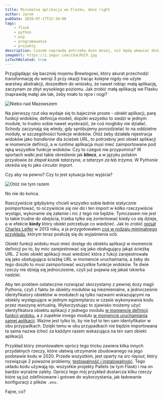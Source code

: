 ```yaml
---
title: Minimalna aplikacja we Flasku, done right
author: Jarek
pubDate: 2020-07-17T22:18:00
tags:
    - flask
    - python
    - pcp
    - programowanie
    - projekty
description: Czasem naprawdę potrzeba dużo mniej, niż będą wmawiać doświadczeni architekci aplikacji webowych, a jednocześnie trochę więcej, niż proponują autorzy jutubowych tutoriali. Inaczej mówiąc, jak najmniejsza aplikacja we Flasku, ale tak żeby miała sens i dała się utrzymywać minimalnym nakładem sił.
imageUrl: https://i.imgur.com/s5aLMzCh.jpg
isTechRelated: true
---
```


Przyglądając się baczniej mojemu Brewlogowi, który akurat przechodzi transformację do wersji 3 przy okazji tracąc kolejne nigdy nie użyte warstwy abstrakcji, doszedłem do wniosku, że nawet robiąc małą aplikację, zaczynam ze zbyt wysokiego poziomu. Jak zrobić małą aplikację we Flasku (naprawdę małą) ale tak, żeby miało to ręce i nogi?

![Niebo nad Mazowszem](https://i.imgur.com/s5aLMzCh.jpg)

Na pierwszy rzut oka wydaje się to bajecznie proste - obiekt aplikacji, parę funkcji widoków, definicja modeli, dopóki wszystko to siedzi w jednym module, to trudno sobie nawet wyobrazić, że coś mogłoby nie działać. Schody zaczynają się wtedy, gdy spróbujemy porozdzielać to na oddzielne moduły, w szczególności funkcje widoków. Otóż żeby działała rejestracja widoków jako _handlerów_ dla ścieżek URL, to potrzebny jest obiekt aplikacji w momencie definicji, a w _runtime_ aplikacja musi mieć zaimportowane pod ręką wszystkie funkcje widoków. Czy to czegoś nie przypomina? W sportach walki jest takie określenie jak **klincz**, a w języku polskim przysłowie że _złapał kozak tatarzyna, a tatarzyn za łeb trzyma_. W Pythonie określa się to jako _circular import_.

Czy aby na pewno? Czy to jest sytuacja bez wyjścia?

![Otóż nie tym razem](https://i.imgur.com/qBfzpOLh.jpg)

No nie do końca.

Rzeczywiście gdybyśmy chcieli wszystko sobie ładnie statycznie poimportować, to oczywiście _się nie da_ i ten import w kółko rzeczywiście wystąpi, wykonanie się załamie i nic z tego nie będzie. Tymczasem nie jest to takie trudne do obejścia, trzeba tylko się zorientować kiedy co się dzieje, a w efekcie **kiedy** który obiekt potrzebuje co wiedzieć. Jak to zrobić [opisał Charles Leifer](https://charlesleifer.com/blog/structuring-flask-apps-a-how-to-for-those-coming-from-django/) w 2013 roku, a ja przygotowałem [coś w rodzaju minimalnego przykładu](https://github.com/zgoda/miniq), którym teraz posłużę się do wyjaśnienia ocb.

Obiekt funkcji widoku musi mieć dostęp do obiektu aplikacji w momencie definicji po to, by móc zarejestrować się jako obsługujący jakąś ścieżkę URL. Z kolei obiekt aplikacji musi wiedzieć która z fukcji zarejestrowała się jako obsługująca ścieżkę URL w momencie uruchamiania, a żeby do tego doszło to musi zaimportować wszystkie funkcje widoków. Te dwie rzeczy nie dzieją się jednocześnie, czyli już pojawia się jakaś iskierka nadziei.

Aby ten problem ostatecznie rozwiązać skorzystamy z pewnej dozy magii Pythona, czyli z faktu że obiekty modułów są niezmienialne, a jednocześnie identyfikatory obiektów w modułach są tylko nazwami wskazującymi na obiekty występujące w jednym egzemplarzu w czasie wykonywania kodu przez maszynę wirtualną. Wykorzystując to zjawisko możemy użyć identyfikatora obiektu aplikacji z jednego modułu [w momencie definicji funkcji widoku](https://github.com/zgoda/miniq/blob/master/src/miniq/views.py), a z zupełnie innego modułu [w momencie uruchamiania samej aplikacji](https://github.com/zgoda/miniq/blob/master/src/miniq/main.py). Ważne jest tylko to, by nie był to ten sam identyfikator w obu przypadkach. Dzięki temu w obu przypadkach nie będzie importowana ta sama nazwa (choć za każdym razem wskazująca na ten sam obiekt aplikacji).

Przykład który zmontowałem oprócz tego tricku zawiera kilka innych przydatnych rzeczy, które ułatwią utrzymanie zbudowanego na jego podstawie kodu w 2020. Przede wszystkim, jest oparty na _src-layout_, który rozwiązuje 2 poważne problemy, [testowalność i instalowalność](https://blog.ionelmc.ro/2014/05/25/python-packaging/). Tego układu kodu używają np. wszystkie projekty Pallets (w tym Flask) i ma on bardzo wyraźne zalety. Oprócz tego mój przykład dostarcza kilku rzeczy które są już zdefiniowane i gotowe do wykorzystania, jak ładowanie konfiguracji z plików `.env`.

Fajne, co?

